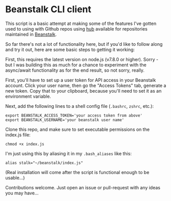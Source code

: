 Beanstalk CLI client
====================

This script is a basic attempt at making some of the features I've gotten used
to using with Github repos using [hub](https://github.com/github/hub) available
for repositories maintained in [Beanstalk](http://beanstalkapp.com/).

So far there's not a lot of functionality here, but if you'd like to follow
along and try it out, here are some basic steps to getting it working:

First, this requires the latest version on node.js (v7.8.0 or higher). Sorry -
but I was building this as much for a chance to experiment with the async/await
functionality as for the end result, so not sorry, really.

First, you'll have to set up a user token for API access in your Beanstalk
account. Click your user name, then go the "Access Tokens" tab, generate a new
token. Copy that to your clipboard, because you'll need to set it as an
environment variable.

Next, add the following lines to a shell config file (`.bashrc`, `zshrc`,
etc.):

    export BEANSTALK_ACCESS_TOKEN='your access token from above' 
    export BEANSTALK_USERNAME='your beanstalk user name'

Clone this repo, and make sure to set executable permissions on the index.js
file:

    chmod +x index.js

I'm just using this by aliasing it in my `.bash_aliases` like this:

    alias stalk="~/beanstalk/index.js"

(Real installation will come after the script is functional enough to be
usable...)

Contributions welcome. Just open an issue or pull-request with any ideas you
may have...
